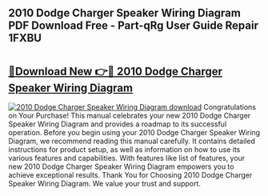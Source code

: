 ## 2010 Dodge Charger Speaker Wiring Diagram PDF Download Free - Part-qRg User Guide Repair 1FXBU

# <h2><a href="http://dfukxcu.blite.top/?on=2010+Dodge+Charger+Speaker+Wiring+Diagram">🔗Download New 👉🔴 2010 Dodge Charger Speaker Wiring Diagram</a></h2>

[![2010 Dodge Charger Speaker Wiring Diagram download](https://i.imgur.com/lujVjoI.png)](http://dfukxcu.blite.top/?on=2010+Dodge+Charger+Speaker+Wiring+Diagram)
Congratulations on Your Purchase! This manual celebrates your new 2010 Dodge Charger Speaker Wiring Diagram and provides a roadmap to its successful operation. Before you begin using your 2010 Dodge Charger Speaker Wiring Diagram, we recommend reading this manual carefully. It contains detailed instructions for product setup, as well as information on how to use its various features and capabilities. With features like list of features, your new 2010 Dodge Charger Speaker Wiring Diagram empowers you to achieve exceptional results. Thank You for Choosing 2010 Dodge Charger Speaker Wiring Diagram. We value your trust and support.
